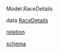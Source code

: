 Model.RaceDetails

data [RaceDetails](Model-RaceDetails.html#t:RaceDetails)

[relation](Model-RaceDetails.html#v:relation)

[schema](Model-RaceDetails.html#v:schema)
